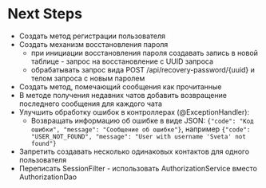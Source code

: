 # Next Steps

* Создать метод регистрации пользователя
* Создать механизм восстановления пароля
  * при инициации восстановления пароля создавать запись в новой таблице - запрос на восстановление с UUID запроса
  * обрабатывать запрос вида POST /api/recovery-password/{uuid} и телом запроса с новым паролем
* Создать метод, помечающий сообщения как прочитанные
* В методе получения недавних чатов добавить возвращение последнего сообщения для каждого чата
* Улучшить обработку ошибок в контроллерах (@ExceptionHandler):
  * Возвращать информацию об ошибке в виде JSON: `{"code": "Код ошибки", "message": "Сообщение об ошибке"}`, например `{"code": "USER_NOT_FOUND", "message": "User with username 'Sveta' not found"}`
* Запретить создавать несколько одинаковых контактов для одного пользователя
* Переписать SessionFilter - использовать AuthorizationService вместо AuthorizationDao